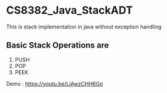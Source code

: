 # CS8382_Java_StackADT

This is stack implementation in java without exception handling

## Basic Stack Operations are

1. PUSH
2. POP
3. PEEK

Demo : https://youtu.be/LiAwzCHH6Go
